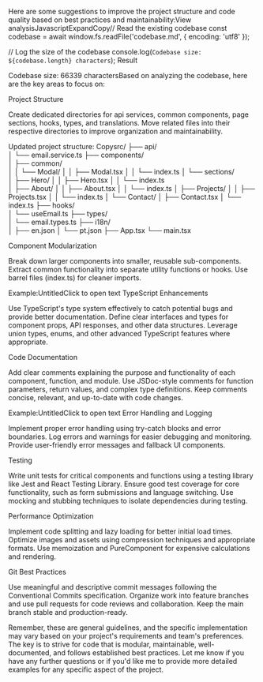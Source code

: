 Here are some suggestions to improve the project structure and code quality based on best practices and maintainability:View analysisJavascriptExpandCopy// Read the existing codebase
const codebase = await window.fs.readFile('codebase.md', { encoding: 'utf8' });

// Log the size of the codebase
console.log(`Codebase size: ${codebase.length} characters`);
Result

Codebase size: 66339 charactersBased on analyzing the codebase, here are the key areas to focus on:

Project Structure

Create dedicated directories for api services, common components, page sections, hooks, types, and translations.
Move related files into their respective directories to improve organization and maintainability.



Updated project structure:
Copysrc/
├── api/                
│   └── email.service.ts
├── components/         
│   ├── common/        
│   │   └── Modal/
│   │       ├── Modal.tsx
│   │       └── index.ts
│   └── sections/      
│       ├── Hero/
│       │   ├── Hero.tsx
│       │   └── index.ts  
│       ├── About/
│       │   ├── About.tsx
│       │   └── index.ts
│       ├── Projects/
│       │   ├── Projects.tsx
│       │   └── index.ts
│       └── Contact/
│           ├── Contact.tsx
│           └── index.ts
├── hooks/             
│   └── useEmail.ts
├── types/            
│   └── email.types.ts
├── i18n/             
│   ├── en.json
│   └── pt.json
├── App.tsx
└── main.tsx

Component Modularization

Break down larger components into smaller, reusable sub-components.
Extract common functionality into separate utility functions or hooks.
Use barrel files (index.ts) for cleaner imports.



Example:UntitledClick to open text
TypeScript Enhancements

Use TypeScript's type system effectively to catch potential bugs and provide better documentation.
Define clear interfaces and types for component props, API responses, and other data structures.
Leverage union types, enums, and other advanced TypeScript features where appropriate.


Code Documentation

Add clear comments explaining the purpose and functionality of each component, function, and module.
Use JSDoc-style comments for function parameters, return values, and complex type definitions.
Keep comments concise, relevant, and up-to-date with code changes.



Example:UntitledClick to open text
Error Handling and Logging

Implement proper error handling using try-catch blocks and error boundaries.
Log errors and warnings for easier debugging and monitoring.
Provide user-friendly error messages and fallback UI components.


Testing

Write unit tests for critical components and functions using a testing library like Jest and React Testing Library.
Ensure good test coverage for core functionality, such as form submissions and language switching.
Use mocking and stubbing techniques to isolate dependencies during testing.


Performance Optimization

Implement code splitting and lazy loading for better initial load times.
Optimize images and assets using compression techniques and appropriate formats.
Use memoization and PureComponent for expensive calculations and rendering.


Git Best Practices

Use meaningful and descriptive commit messages following the Conventional Commits specification.
Organize work into feature branches and use pull requests for code reviews and collaboration.
Keep the main branch stable and production-ready.



Remember, these are general guidelines, and the specific implementation may vary based on your project's requirements and team's preferences. The key is to strive for code that is modular, maintainable, well-documented, and follows established best practices.
Let me know if you have any further questions or if you'd like me to provide more detailed examples for any specific aspect of the project.
